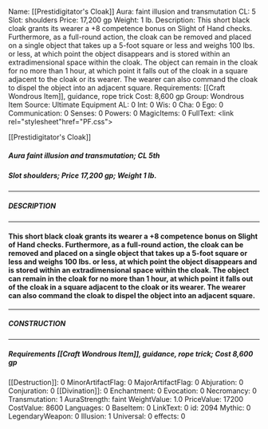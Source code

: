 Name: [[Prestidigitator's Cloak]]
Aura: faint illusion and transmutation
CL: 5
Slot: shoulders
Price: 17,200 gp
Weight: 1 lb.
Description: This short black cloak grants its wearer a +8 competence bonus on Slight of Hand checks. Furthermore, as a full-round action, the cloak can be removed and placed on a single object that takes up a 5-foot square or less and weighs 100 lbs. or less, at which point the object disappears and is stored within an extradimensional space within the cloak. The object can remain in the cloak for no more than 1 hour, at which point it falls out of the cloak in a square adjacent to the cloak or its wearer. The wearer can also command the cloak to dispel the object into an adjacent square.
Requirements: [[Craft Wondrous Item]], guidance, rope trick
Cost: 8,600 gp
Group: Wondrous Item
Source: Ultimate Equipment
AL: 0
Int: 0
Wis: 0
Cha: 0
Ego: 0
Communication: 0
Senses: 0
Powers: 0
MagicItems: 0
FullText: <link rel="stylesheet"href="PF.css"><div class="heading"><p class="alignleft">[[Prestidigitator's Cloak]]</p><div style="clear: both;"></div></div><div><h5><b>Aura </b>faint illusion and transmutation; <b>CL </b>5th</h5><h5><b>Slot </b>shoulders; <b>Price </b>17,200 gp; <b>Weight </b>1 lb.</h5></div><hr/><div><h5><b>DESCRIPTION</b></h5></div><hr/><div><h4><p>This short black cloak grants its wearer a +8 competence bonus on Slight of Hand checks. Furthermore, as a full-round action, the cloak can be removed and placed on a single object that takes up a 5-foot square or less and weighs 100 lbs. or less, at which point the object disappears and is stored within an extradimensional space within the cloak. The object can remain in the cloak for no more than 1 hour, at which point it falls out of the cloak in a square adjacent to the cloak or its wearer. The wearer can also command the cloak to dispel the object into an adjacent square.</p></h4></div><hr/><div><h5><b>CONSTRUCTION</b></h5></div><hr/><div><h5><b>Requirements </b>[[Craft Wondrous Item]], <i>guidance</i>, <i>rope trick</i>; <b>Cost </b>8,600 gp</h5></div>
[[Destruction]]: 0
MinorArtifactFlag: 0
MajorArtifactFlag: 0
Abjuration: 0
Conjuration: 0
[[Divination]]: 0
Enchantment: 0
Evocation: 0
Necromancy: 0
Transmutation: 1
AuraStrength: faint
WeightValue: 1.0
PriceValue: 17200
CostValue: 8600
Languages: 0
BaseItem: 0
LinkText: 0
id: 2094
Mythic: 0
LegendaryWeapon: 0
Illusion: 1
Universal: 0
effects: 0
